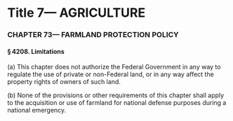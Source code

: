 
# Title 7— AGRICULTURE
### CHAPTER 73— FARMLAND PROTECTION POLICY
#### § 4208. Limitations

(a) This chapter does not authorize the Federal Government in any way to regulate the use of private or non-Federal land, or in any way affect the property rights of owners of such land.

(b) None of the provisions or other requirements of this chapter shall apply to the acquisition or use of farmland for national defense purposes during a national emergency.
